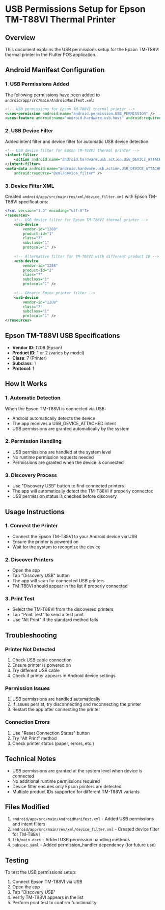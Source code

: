 # USB Permissions Setup for Epson TM-T88VI Thermal Printer

## Overview
This document explains the USB permissions setup for the Epson TM-T88VI thermal printer in the Flutter POS application.

## Android Manifest Configuration

### 1. USB Permissions Added
The following permissions have been added to `android/app/src/main/AndroidManifest.xml`:

```xml
<!-- USB permissions for Epson TM-T88VI thermal printer -->
<uses-permission android:name="android.permission.USB_PERMISSION" />
<uses-feature android:name="android.hardware.usb.host" android:required="false" />
```

### 2. USB Device Filter
Added intent filter and device filter for automatic USB device detection:

```xml
<!-- USB device filter for Epson TM-T88VI thermal printer -->
<intent-filter>
    <action android:name="android.hardware.usb.action.USB_DEVICE_ATTACHED" />
</intent-filter>
<meta-data android:name="android.hardware.usb.action.USB_DEVICE_ATTACHED"
    android:resource="@xml/device_filter" />
```

### 3. Device Filter XML
Created `android/app/src/main/res/xml/device_filter.xml` with Epson TM-T88VI specifications:

```xml
<?xml version="1.0" encoding="utf-8"?>
<resources>
    <!-- USB device filter for Epson TM-T88VI thermal printer -->
    <usb-device 
        vendor-id="1208" 
        product-id="1" 
        class="7" 
        subclass="1" 
        protocol="1" />
    
    <!-- Alternative filter for TM-T88VI with different product ID -->
    <usb-device 
        vendor-id="1208" 
        product-id="2" 
        class="7" 
        subclass="1" 
        protocol="1" />
    
    <!-- Generic Epson printer filter -->
    <usb-device 
        vendor-id="1208" 
        class="7" 
        subclass="1" 
        protocol="1" />
</resources>
```

## Epson TM-T88VI USB Specifications

- **Vendor ID**: 1208 (Epson)
- **Product ID**: 1 or 2 (varies by model)
- **Class**: 7 (Printer)
- **Subclass**: 1
- **Protocol**: 1

## How It Works

### 1. Automatic Detection
When the Epson TM-T88VI is connected via USB:
- Android automatically detects the device
- The app receives a USB_DEVICE_ATTACHED intent
- USB permissions are granted automatically by the system

### 2. Permission Handling
- USB permissions are handled at the system level
- No runtime permission requests needed
- Permissions are granted when the device is connected

### 3. Discovery Process
- Use "Discovery USB" button to find connected printers
- The app will automatically detect the TM-T88VI if properly connected
- USB permission status is checked before discovery

## Usage Instructions

### 1. Connect the Printer
- Connect the Epson TM-T88VI to your Android device via USB
- Ensure the printer is powered on
- Wait for the system to recognize the device

### 2. Discover Printers
- Open the app
- Tap "Discovery USB" button
- The app will scan for connected USB printers
- TM-T88VI should appear in the list if properly connected

### 3. Print Test
- Select the TM-T88VI from the discovered printers
- Tap "Print Test" to send a test print
- Use "Alt Print" if the standard method fails

## Troubleshooting

### Printer Not Detected
1. Check USB cable connection
2. Ensure printer is powered on
3. Try different USB cable
4. Check if printer appears in Android device settings

### Permission Issues
1. USB permissions are handled automatically
2. If issues persist, try disconnecting and reconnecting the printer
3. Restart the app after connecting the printer

### Connection Errors
1. Use "Reset Connection States" button
2. Try "Alt Print" method
3. Check printer status (paper, errors, etc.)

## Technical Notes

- USB permissions are granted at the system level when device is connected
- No additional runtime permissions required
- Device filter ensures only Epson printers are detected
- Multiple product IDs supported for different TM-T88VI variants

## Files Modified

1. `android/app/src/main/AndroidManifest.xml` - Added USB permissions and intent filters
2. `android/app/src/main/res/xml/device_filter.xml` - Created device filter for TM-T88VI
3. `lib/main.dart` - Added USB permission handling methods
4. `pubspec.yaml` - Added permission_handler dependency (for future use)

## Testing

To test the USB permissions setup:
1. Connect Epson TM-T88VI via USB
2. Open the app
3. Tap "Discovery USB"
4. Verify TM-T88VI appears in the list
5. Perform print test to confirm functionality
